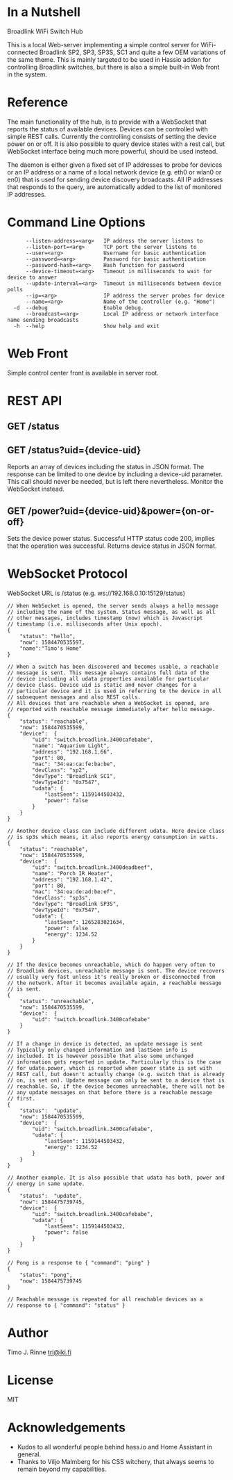 In a Nutshell
=============

Broadlink WiFi Switch Hub

This is a local Web-server implementing a simple control server for
WiFi-connected Broadlink SP2, SP3, SP3S, SC1 and quite a few OEM
variations of the same theme. This is mainly targeted to be used in
Hassio addon for controlling Broadlink switches, but there is also a
simple built-in Web front in the system.

Reference
=========

The main functionality of the hub, is to provide with a WebSocket that
reports the status of available devices. Devices can be controlled
with simple REST calls. Currently the controlling consists of setting
the device power on or off. It is also possible to query device states
with a rest call, but WebSocket interface being much more powerful,
should be used instead.

The daemon is either given a fixed set of IP addresses to probe for
devices or an IP address or a name of a local network device
(e.g. eth0 or wlan0 or en0) that is used for sending device discovery
broadcasts. All IP addresses that responds to the query, are
automatically added to the list of monitored IP addresses.


Command Line Options
====================

```
      --listen-address=<arg>   IP address the server listens to
      --listen-port=<arg>      TCP port the server listens to
      --user=<arg>             Username for basic authentication
      --password=<arg>         Password for basic authentication
      --password-hash=<arg>    Hash function for password
      --device-timeout=<arg>   Timeout in milliseconds to wait for device to answer
      --update-interval=<arg>  Timeout in milliseconds between device polls
      --ip=<arg>               IP address the server probes for device
      --name=<arg>             Name of the controller (e.g. "Home")
  -d  --debug                  Enable debug.
      --broadcast=<arg>        Local IP address or network interface name sending broadcasts
  -h  --help                   Show help and exit

```

Web Front
=========

Simple control center front is available in server root.


REST API
========

GET /status
-----------

GET /status?uid={device-uid}
----------------------------

Reports an array of devices including the status in JSON format. The
response can be limited to one device by including a device-uid
parameter. This call should never be needed, but is left there
nevertheless. Monitor the WebSocket instead.


GET /power?uid={device-uid}&power={on-or-off}
---------------------------------------------

Sets the device power status. Successful HTTP status code 200, implies
that the operation was successful. Returns device status in JSON format.


WebSocket Protocol
==================

WebSocket URL is /status (e.g. ws://192.168.0.10:15129/status)

```
// When WebSocket is opened, the server sends always a hello message
// including the name of the system. Status message, as well as all
// other messages, includes timestamp (now) which is Javascript
// timestamp (i.e. milliseconds after Unix epoch).
{
	"status": "hello",
	"now": 1584470535597,
	"name":"Timo's Home"
}

// When a switch has been discovered and becomes usable, a reachable
// message is sent. This message always contains full data of the
// device including all udata properties available for particular
// device class. Device uid is static and never changes for a
// particular device and it is used in referring to the device in all
// subsequent messages and also REST calls.
// All devices that are reachable when a WebSocket is opened, are
// reported with reachable message immediately after hello message.
{
	"status": "reachable",
	"now": 1584470535599,
	"device":  {
		"uid": "switch.broadlink.3400cafebabe",
		"name": "Aquarium Light",
		"address": "192.168.1.66",
		"port": 80,
		"mac": "34:ea:ca:fe:ba:be",
		"devClass": "sp2",
		"devType": "Broadlink SC1",
		"devTypeId": "0x7547",
		"udata": {
			"lastSeen": 1159144503432,
			"power": false
		}
	}
}

// Another device class can include different udata. Here device class
// is sp3s which means, it also reports energy consumption in watts.
{
	"status": "reachable",
	"now": 1584470535599,
	"device":  {
		"uid": "switch.broadlink.3400deadbeef",
		"name": "Porch IR Heater",
		"address": "192.168.1.42",
		"port": 80,
		"mac": "34:ea:de:ad:be:ef",
		"devClass": "sp3s",
		"devType": "Broadlink SP3S",
		"devTypeId": "0x7547",
		"udata": {
			"lastSeen": 1265283021634,
			"power": false
			"energy": 1234.52
		}
	}
}

// If the device becomes unreachable, which do happen very often to
// Broadlink devices, unreachable message is sent. The device recovers
// usually very fast unless it's really broken or disconnected from
// the network. After it becomes available again, a reachable message
// is sent.
{
	"status": "unreachable",
	"now": 1584470535599,
	"device":  {
		"uid": "switch.broadlink.3400cafebabe"
	}
}

// If a change in device is detected, an update message is sent
// Typically only changed information and lastSeen info is
// included. It is however possible that also some unchanged
// information gets reported in update. Particularly this is the case
// for udate.power, which is reported when power state is set with
// REST call, but doesn't actually change (e.g. switch that is already
// on, is set on). Update message can only be sent to a device that is
// reachable. So, if the device becomes unreachable, there will not be
// any update messages on that before there is a reachable message
// first.
{
	"status":  "update",
	"now": 1584470535599,
	"device":  {
		"uid": "switch.broadlink.3400cafebabe",
		"udata": {
			"lastSeen": 1159144503432,
			"energy": 1234.52
		}
	}
}

// Another example. It is also possible that udata has both, power and
// energy in same update.
{
	"status":  "update",
	"now": 1584475739745,
	"device":  {
		"uid": "switch.broadlink.3400cafebabe",
		"udata": {
			"lastSeen": 1159144503432,
			"power": false
		}
	}
}

// Pong is a response to { "command": "ping" }
{
	"status": "pong",
	"now": 1584475739745
}

// Reachable message is repeated for all reachable devices as a
// response to { "command": "status" }
```


Author
======

Timo J. Rinne <tri@iki.fi>


License
=======

MIT


Acknowledgements
================

- Kudos to all wonderful people behind hass.io and Home Assistant in
  general.
- Thanks to Viljo Malmberg for his CSS witchery, that always seems to
  remain beyond my capabilities.
